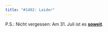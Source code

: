 ```yaml
---
title: "#1402: Laider"
---
```


P.S.:
Nicht vergessen: Am 31. Juli ist es <a href="http://www.fonflatter.de/ausstellung"><strong>soweit</strong></a>.

